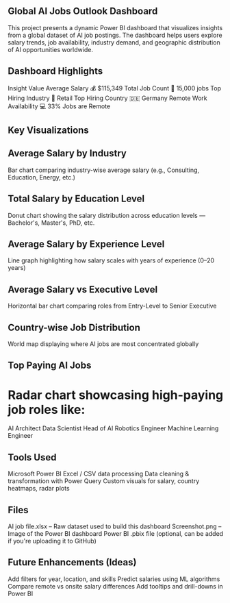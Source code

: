 ## Global AI Jobs Outlook Dashboard
This project presents a dynamic Power BI dashboard that visualizes insights from a global dataset of AI job postings. The dashboard helps users explore salary trends, job availability, industry demand, and geographic distribution of AI opportunities worldwide.

## Dashboard Highlights
Insight	Value
Average Salary	💰 $115,349
Total Job Count	📌 15,000 jobs
Top Hiring Industry	🏢 Retail
Top Hiring Country	🇩🇪 Germany
Remote Work Availability	💻 33% Jobs are Remote

## Key Visualizations
## Average Salary by Industry
Bar chart comparing industry-wise average salary (e.g., Consulting, Education, Energy, etc.)

## Total Salary by Education Level
Donut chart showing the salary distribution across education levels — Bachelor's, Master's, PhD, etc.

## Average Salary by Experience Level
Line graph highlighting how salary scales with years of experience (0–20 years)

## Average Salary vs Executive Level
Horizontal bar chart comparing roles from Entry-Level to Senior Executive

## Country-wise Job Distribution
World map displaying where AI jobs are most concentrated globally

## Top Paying AI Jobs
# Radar chart showcasing high-paying job roles like:
AI Architect
Data Scientist
Head of AI
Robotics Engineer
Machine Learning Engineer

## Tools Used
Microsoft Power BI
Excel / CSV data processing
Data cleaning & transformation with Power Query
Custom visuals for salary, country heatmaps, radar plots


## Files
AI job file.xlsx – Raw dataset used to build this dashboard
Screenshot.png – Image of the Power BI dashboard
Power BI .pbix file (optional, can be added if you're uploading it to GitHub)

## Future Enhancements (Ideas)
Add filters for year, location, and skills
Predict salaries using ML algorithms
Compare remote vs onsite salary differences
Add tooltips and drill-downs in Power BI

